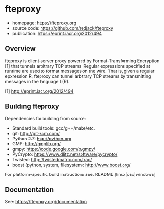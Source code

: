 fteproxy
========

* homepage: https://fteproxy.org
* source code: https://github.com/redjack/fteproxy
* publication: https://eprint.iacr.org/2012/494

Overview
--------

fteproxy is client-server proxy powered by Format-Transforming Encryption [1] that tunnels arbitrary TCP streams.
Regular expressions specified at runtime are used to format messages on the wire.
That is, given a regular epxression R, fteproxy can tunnel arbitrary TCP streams by transmitting messages in the language L(R).

[1] http://eprint.iacr.org/2012/494

Building fteproxy
--------

Dependencies for building from source:
* Standard build tools: gcc/g++/make/etc.
* git: http://git-scm.com/
* Python 2.7: http://python.org
* GMP: http://gmplib.org/
* gmpy: https://code.google.com/p/gmpy/
* PyCrypto: https://www.dlitz.net/software/pycrypto/
* Twisted: http://twistedmatrix.com/trac/
* boost (python, system, filesystem): http://www.boost.org/

For platform-specific build instructions see: README.[linux|osx|windows]

Documentation
-------------

See: https://fteproxy.org/documentation
